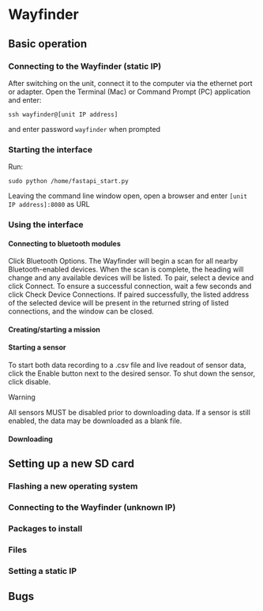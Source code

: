# Wayfinder
## Basic operation
### Connecting to the Wayfinder (static IP)
After switching on the unit, connect it to the computer via the ethernet port or adapter. Open the Terminal (Mac) or Command Prompt (PC) application and enter:

`ssh wayfinder@[unit IP address]`

and enter password `wayfinder` when prompted
### Starting the interface
Run:

`sudo python /home/fastapi_start.py`

Leaving the command line window open, open a browser and enter `[unit IP address]:8080` as URL
### Using the interface
#### Connecting to bluetooth modules
Click Bluetooth Options. The Wayfinder will begin a scan for all nearby Bluetooth-enabled devices. When the scan is complete, the heading will change and any available devices will be listed. To pair, select a device and click Connect. To ensure a successful connection, wait a few seconds and click Check Device Connections. If paired successfully, the listed address of the selected device will be present in the returned string of listed connections, and the window can be closed.
#### Creating/starting a mission
#### Starting a sensor
To start both data recording to a .csv file and live readout of sensor data, click the Enable button next to the desired sensor. To shut down the sensor, click disable.

> [!WARNING]
> All sensors MUST be disabled prior to downloading data. If a sensor is still enabled, the data may be downloaded as a blank file.

#### Downloading
## Setting up a new SD card
### Flashing a new operating system
### Connecting to the Wayfinder (unknown IP)
### Packages to install
### Files
### Setting a static IP
## Bugs
